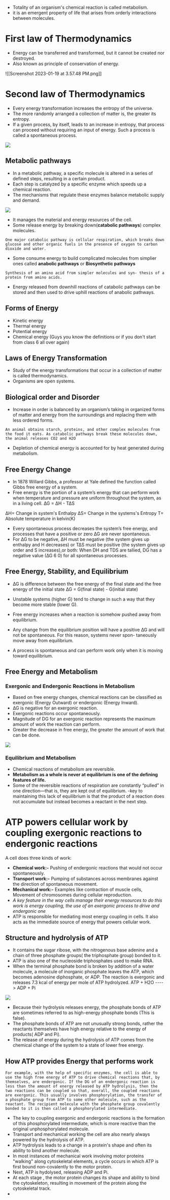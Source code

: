 - Totality of an organism's chemical reaction is called metabolism.
- it is an emergent property of life that arises from orderly interactions between molecules.

# First law of Thermodynamics

- Energy can be transferred and transformed, but it cannot be created nor destroyed.
- Also known as principle of conservation of energy.

![[Screenshot 2023-01-19 at 3.57.48 PM.png]]

# Second law of Thermodynamics

- Every energy transformation increases the entropy of the universe.
- The more randomly arranged a collection of matter is, the greater its entropy.
- If a given process, by itself, leads to an increase in entropy, that process can proceed without requiring an input of energy. Such a process is called a spontaneous process.


![](https://i.imgur.com/KR2WnP9.png)


## Metabolic pathways



 



- In a metabolic pathway, a specific molecule is altered in a series of defined steps, resulting in a certain product.
- Each step is catalyzed by a specific enzyme which speeds up a chemical reaction.
- The mechanisms that regulate these enzymes balance metabolic supply and demand.

![](https://i.imgur.com/GSFbO9B.png)

- It manages the material and energy resources of the cell.
- Some release energy by breaking down(**catabolic pathways**) complex molecules.
```
One major catabolic pathway is cellular respiration, which breaks down glucose and other organic fuels in the presence of oxygen to carbon dioxide and water. 
```

- Some consume energy to build complicated molecules from simplier ones called **anabolic pathways** or **Biosynthetic pathways** 
```
Synthesis of an amino acid from simpler molecules and syn- thesis of a protein from amino acids.
```
- Energy released from downhill reactions of catabolic pathways can be stored and then used to drive uphill reactions of anabolic pathways.

## Forms of Energy

- Kinetic energy
- Thermal energy
- Potential energy
- Chemical energy
(Guys you know the definitions or if you don't start from class 6 all over again)

## Laws of Energy Transformation

- Study of the energy transformations that occur in a collection of matter is called thermodynamics.
- Organisms are open systems.

## Biological order and Disorder 

- Increase in order is balanced by an organism’s taking in organized forms of matter and energy from the surroundings and replacing them with less ordered forms.
```
An animal obtains starch, proteins, and other complex molecules from the food it eats. As catabolic pathways break these molecules down, the animal releases CO2 and H2O
```

- Depletion of chemical energy is accounted for by heat generated during metabolism.

## Free Energy Change

- In 1878 Willard Gibbs, a professor at Yale defined the function called Gibbs free energy of a system.
- Free energy is the portion of a system’s energy that can perform work when temperature and pressure are uniform throughout the system, as in a living cell.
                                               ∆G = ∆H - T∆S

∆H= Change in system's Enthalpy
∆S= Change in the systems's Entropy
T=  Absolute temperature in kelvin(K)

- Every spontaneous process decreases the system’s free energy, and processes that have a positive or zero  ∆G  are never spontaneous.
- For ∆G to be negative,  ∆H  must be negative (the system gives up enthalpy and H decreases) or T∆S must be positive (the system gives up order and S increases),or both: When DH and TDS are tallied, DG has a negative value (∆G 6 0) for all spontaneous processes.

## Free Energy, Stability, and Equilibrium

- ∆G is difference between the free energy of the final state and the free energy of the initial state 
                           ∆G = G(final state) - G(initial state)

- Unstable systems (higher G) tend to change in such a way that they become more stable (lower G).
- Free energy increases when a reaction is somehow pushed away from equilibrium.
- Any change from the equilibrium position will have a positive ∆G and will not be spontaneous. For this reason, systems never spon- taneously move away from equilibrium.
- A process is spontaneous and can perform work only when it is moving toward equilibrium.

## Free Energy and Metabolism

### Exergonic and Endergonic Reactions in Metabolism

- Based on free energy changes, chemical reactions can be classified as exergonic (Energy Outward) or endergonic (Energy Inward).
- ∆G is negative for an exergonic reaction.
- Exergonic reactions  occur spontaneously.
- Magnitude of DG for an exergonic reaction represents the maximum amount of work the reaction can perform.
- Greater the decrease in free energy, the greater the amount of work that can be done.

![](https://i.imgur.com/YsMr0Ap.png)

### Equilibrium and Metabolism

- Chemical reactions of metabolism are reversible.
- **Metabolism as a whole is never at equilibrium is one of the defining features of life.**
- Some of the reversible reactions of respiration are constantly “pulled” in one direction—that is, they are kept out of equilibrium.
                       -key to maintaining this lack of equilibrium is that the product of a reaction does not accumulate but instead becomes a reactant in the next step.

# ATP powers cellular work by coupling exergonic reactions to endergonic reactions

A cell does three kinds of work:

- **Chemical work:-** Pushing of endergonic reactions that would not occur spontaneously.
- **Transport work:-** Pumping of substances across membranes against the direction of spontaneous movement.
- **Mechanical work:-** Examples like contraction of muscle cells, Movement of chromosomes during cellular reproduction.
- *A key feature in the way cells manage their energy resources to do this work is energy coupling, the use of an exergonic process to drive and endergonic one*
- ATP is responsible for mediating most energy coupling in cells. It also acts as the immediate source of energy that powers cellular work.

## Structure and hydrolysis of ATP

- It contains the sugar ribose, with the nitrogenous base adenine and a chain of three phosphate groups( the triphosphate group) bonded to it.
- ATP is also one of the nucleoside triphosphates used to make RNA.
- When the terminal phosphate bond is broken by addition of a water molecule, a molecule of inorganic phosphate leaves the ATP, which becomes adenosine diphosphate, or ADP. The reaction is exergonic and releases 7.3 kcal of energy per mole of ATP hydrolyzed.
                                    ATP + H2O ----> ADP + Pi


![](https://i.imgur.com/cw4Gqa1.png)

- Because their hydrolysis releases energy, the phosphate bonds of ATP are sometimes referred to as  high-energy phosphate bonds (This is false).
- The phosphate bonds of ATP are not unusually strong bonds, rather the reactants themselves have high energy relative to the energy of products( ADP and Pi).
- The release of energy during the hydrolysis of ATP comes from the chemical change of the system to a state of lower free energy.

## How ATP provides Energy that performs work

```
For example, with the help of specific enzymes, the cell is able to use the high free energy of ATP to drive chemical reactions that, by themselves, are endergonic. If the DG of an endergonic reaction is less than the amount of energy released by ATP hydrolysis, then the two reactions can be coupled so that, overall, the coupled reactions are exergonic. This usually involves phosphorylation, the transfer of a phosphate group from ATP to some other molecule, such as the reactant. The recipient molecule with the phosphate group covalently bonded to it is then called a phosphorylated intermediate.
```

- The key to coupling exergonic and endergonic reactions is the formation of this phosphorylated intermediate, which is more reactive than the original unphosphorylated molecule.
- Transport and mechanical working the cell are also nearly always powered by the hydrolysis of ATP.
- ATP hydrolysis leads to a change in a protein's shape and often its ability to bind another molecule.
- In most instances of mechanical work involving motor proteins "walking" along cytoskeletal elements, a cycle occurs in which ATP is first bound non-covalently to the motor protein.
- Next, ATP is hydolysed, releasing ADP and Pi.
- At each stage , the motor protein changes its shape and ability to bind the cytoskeleton, resulting in movement of the protein along the cytoskeletal track. 
- 
